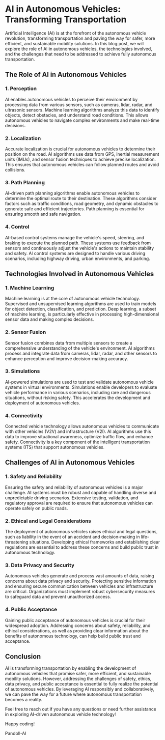 # AI in Autonomous Vehicles: Transforming Transportation

Artificial Intelligence (AI) is at the forefront of the autonomous vehicle revolution, transforming transportation and paving the way for safer, more efficient, and sustainable mobility solutions. In this blog post, we will explore the role of AI in autonomous vehicles, the technologies involved, and the challenges that need to be addressed to achieve fully autonomous transportation.

## The Role of AI in Autonomous Vehicles

### 1. Perception

AI enables autonomous vehicles to perceive their environment by processing data from various sensors, such as cameras, lidar, radar, and ultrasonic sensors. Machine learning algorithms analyze this data to identify objects, detect obstacles, and understand road conditions. This allows autonomous vehicles to navigate complex environments and make real-time decisions.

### 2. Localization

Accurate localization is crucial for autonomous vehicles to determine their position on the road. AI algorithms use data from GPS, inertial measurement units (IMUs), and sensor fusion techniques to achieve precise localization. This ensures that autonomous vehicles can follow planned routes and avoid collisions.

### 3. Path Planning

AI-driven path planning algorithms enable autonomous vehicles to determine the optimal route to their destination. These algorithms consider factors such as traffic conditions, road geometry, and dynamic obstacles to generate safe and efficient trajectories. Path planning is essential for ensuring smooth and safe navigation.

### 4. Control

AI-based control systems manage the vehicle's speed, steering, and braking to execute the planned path. These systems use feedback from sensors and continuously adjust the vehicle's actions to maintain stability and safety. AI control systems are designed to handle various driving scenarios, including highway driving, urban environments, and parking.

## Technologies Involved in Autonomous Vehicles

### 1. Machine Learning

Machine learning is at the core of autonomous vehicle technology. Supervised and unsupervised learning algorithms are used to train models for object detection, classification, and prediction. Deep learning, a subset of machine learning, is particularly effective in processing high-dimensional sensor data and making complex decisions.

### 2. Sensor Fusion

Sensor fusion combines data from multiple sensors to create a comprehensive understanding of the vehicle's environment. AI algorithms process and integrate data from cameras, lidar, radar, and other sensors to enhance perception and improve decision-making accuracy.

### 3. Simulations

AI-powered simulations are used to test and validate autonomous vehicle systems in virtual environments. Simulations enable developers to evaluate vehicle performance in various scenarios, including rare and dangerous situations, without risking safety. This accelerates the development and deployment of autonomous vehicles.

### 4. Connectivity

Connected vehicle technology allows autonomous vehicles to communicate with other vehicles (V2V) and infrastructure (V2I). AI algorithms use this data to improve situational awareness, optimize traffic flow, and enhance safety. Connectivity is a key component of the intelligent transportation systems (ITS) that support autonomous vehicles.

## Challenges of AI in Autonomous Vehicles

### 1. Safety and Reliability

Ensuring the safety and reliability of autonomous vehicles is a major challenge. AI systems must be robust and capable of handling diverse and unpredictable driving scenarios. Extensive testing, validation, and regulatory approval are required to ensure that autonomous vehicles can operate safely on public roads.

### 2. Ethical and Legal Considerations

The deployment of autonomous vehicles raises ethical and legal questions, such as liability in the event of an accident and decision-making in life-threatening situations. Developing ethical frameworks and establishing clear regulations are essential to address these concerns and build public trust in autonomous technology.

### 3. Data Privacy and Security

Autonomous vehicles generate and process vast amounts of data, raising concerns about data privacy and security. Protecting sensitive information and ensuring secure communication between vehicles and infrastructure are critical. Organizations must implement robust cybersecurity measures to safeguard data and prevent unauthorized access.

### 4. Public Acceptance

Gaining public acceptance of autonomous vehicles is crucial for their widespread adoption. Addressing concerns about safety, reliability, and ethical considerations, as well as providing clear information about the benefits of autonomous technology, can help build public trust and acceptance.

## Conclusion

AI is transforming transportation by enabling the development of autonomous vehicles that promise safer, more efficient, and sustainable mobility solutions. However, addressing the challenges of safety, ethics, data privacy, and public acceptance is essential to fully realize the potential of autonomous vehicles. By leveraging AI responsibly and collaboratively, we can pave the way for a future where autonomous transportation becomes a reality.

Feel free to reach out if you have any questions or need further assistance in exploring AI-driven autonomous vehicle technology!

Happy coding!

Pandoll-AI
